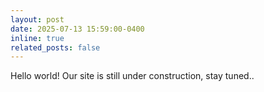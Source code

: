 ```yaml
---
layout: post
date: 2025-07-13 15:59:00-0400
inline: true
related_posts: false
---
```


Hello world! Our site is still under construction, stay tuned..
